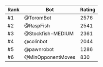 Rank|Bot|Rating
---|---|---
#1|@ToromBot|2576
#2|@RaspFish|2541
#3|@Stockfish-MEDIUM|2361
#4|@colinbot|2044
#5|@pawnrobot|1286
#6|@MinOpponentMoves|830
